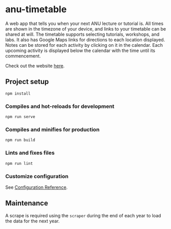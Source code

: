 # anu-timetable
A web app that tells you when your next ANU lecture or tutorial is.
All times are shown in the timezone of your device, and links to your timetable can be shared at will.
The timetable supports selecting tutorials, workshops, and labs.
It also has Google Maps links for directions to each location displayed.
Notes can be stored for each activity by clicking on it in the calendar.
Each upcoming activity is displayed below the calendar with the time until its commencement.

Check out the website [here](https://tusharmurali.github.io/anu-timetable/).

## Project setup
```
npm install
```

### Compiles and hot-reloads for development
```
npm run serve
```

### Compiles and minifies for production
```
npm run build
```

### Lints and fixes files
```
npm run lint
```

### Customize configuration
See [Configuration Reference](https://cli.vuejs.org/config/).

## Maintenance
A scrape is required using the `scraper` during the end of each year to load the data for the next year.